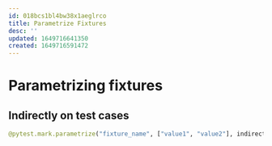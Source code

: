 ```yaml
---
id: 018bcs1bl4bw38x1aeglrco
title: Parametrize Fixtures
desc: ''
updated: 1649716641350
created: 1649716591472
---
```


# Parametrizing fixtures

## Indirectly on test cases

```py
@pytest.mark.parametrize("fixture_name", ["value1", "value2"], indirect=True)
```
